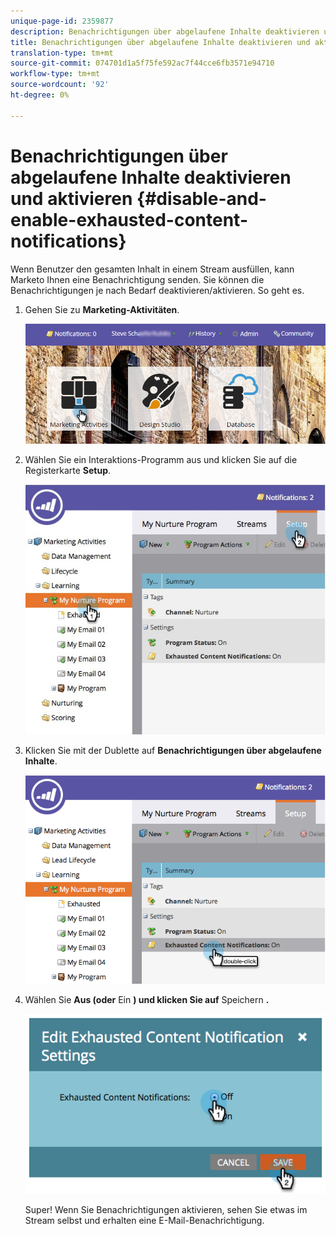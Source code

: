 ```yaml
---
unique-page-id: 2359877
description: Benachrichtigungen über abgelaufene Inhalte deaktivieren und aktivieren - Marketing-Dokumente - Produktdokumentation
title: Benachrichtigungen über abgelaufene Inhalte deaktivieren und aktivieren
translation-type: tm+mt
source-git-commit: 074701d1a5f75fe592ac7f44cce6fb3571e94710
workflow-type: tm+mt
source-wordcount: '92'
ht-degree: 0%

---
```



# Benachrichtigungen über abgelaufene Inhalte deaktivieren und aktivieren {#disable-and-enable-exhausted-content-notifications}

Wenn Benutzer den gesamten Inhalt in einem Stream ausfüllen, kann Marketo Ihnen eine Benachrichtigung senden. Sie können die Benachrichtigungen je nach Bedarf deaktivieren/aktivieren. So geht es.

1. Gehen Sie zu **Marketing-Aktivitäten**.

   ![](assets/login-marketing-activities-1.png)

1. Wählen Sie ein Interaktions-Programm aus und klicken Sie auf die Registerkarte **Setup**.

   ![](assets/setuptab.jpg)

1. Klicken Sie mit der Dublette auf **Benachrichtigungen über abgelaufene Inhalte**.

   ![](assets/image2014-9-15-17-3a28-3a11.png)

1. Wählen Sie **Aus (oder** Ein **) und klicken Sie auf** Speichern **.**

   ![](assets/image2014-9-15-17-3a28-3a15.png)

   Super! Wenn Sie Benachrichtigungen aktivieren, sehen Sie etwas im Stream selbst und erhalten eine E-Mail-Benachrichtigung.
